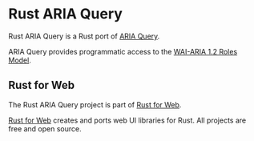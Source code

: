 # Rust ARIA Query

Rust ARIA Query is a Rust port of [ARIA Query](https://www.npmjs.com/package/aria-query).

ARIA Query provides programmatic access to the [WAI-ARIA 1.2 Roles Model](https://www.w3.org/TR/wai-aria-1.2/#roles).

## Rust for Web

The Rust ARIA Query project is part of [Rust for Web](https://github.com/RustForWeb).

[Rust for Web](https://github.com/RustForWeb) creates and ports web UI libraries for Rust. All projects are free and open source.
